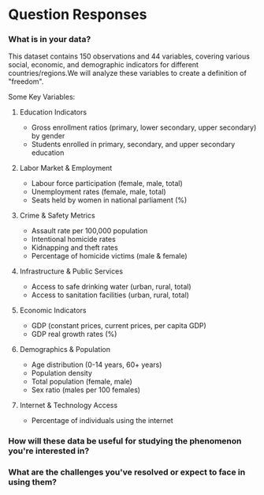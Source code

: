 # Question Responses 

### What is in your data?
This dataset contains 150 observations and 44 variables, covering various social, economic, and demographic indicators for different countries/regions.We will analyze these variables to create a definition of "freedom". 

Some Key Variables:
1. Education Indicators
   - Gross enrollment ratios (primary, lower secondary, upper secondary) by gender
   - Students enrolled in primary, secondary, and upper secondary education

2. Labor Market & Employment
   - Labour force participation (female, male, total)
   - Unemployment rates (female, male, total)
   - Seats held by women in national parliament (%)

3. Crime & Safety Metrics
   - Assault rate per 100,000 population
   - Intentional homicide rates
   - Kidnapping and theft rates
   - Percentage of homicide victims (male & female)

4. Infrastructure & Public Services
   - Access to safe drinking water (urban, rural, total)
   - Access to sanitation facilities (urban, rural, total)

5. Economic Indicators
   - GDP (constant prices, current prices, per capita GDP)
   - GDP real growth rates (%)

6. Demographics & Population
   - Age distribution (0-14 years, 60+ years)
   - Population density
   - Total population (female, male)
   - Sex ratio (males per 100 females)

7. Internet & Technology Access
   - Percentage of individuals using the internet

### How will these data be useful for studying the phenomenon you're interested in?

### What are the challenges you've resolved or expect to face in using them?